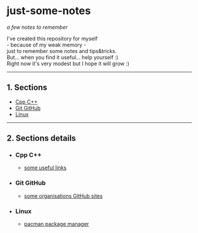 # just-some-notes

_a few notes to remember_

I've created this repository for myself <br>- because of my weak memory - <br>just to remember some notes and tips&tricks.
<br>But... when you find it useful... help yourself :)
<br>Right now it's very modest but I hope it will grow :)

---

## 1. Sections

- [Cpp C++](#cpp)
- [Git GitHub](#git-github)
- [Linux](#linux)

---

## 2. Sections details

- ### <a name="cpp">Cpp C++</a>

  - [some useful links](./Cpp%20C%2B%2B/useful-links.md)

- ### <a name="git-github">Git GitHub</a>

  - [some organisations GitHub sites](./Git%20GitHub/organisations.md)

- ### <a name="linux">Linux</a>

  - [pacman package manager](./linux/pacman.md)
